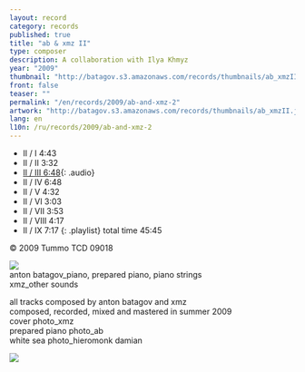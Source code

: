 ```yaml
---
layout: record
category: records
published: true
title: "ab & xmz II"
type: composer
description: A collaboration with Ilya Khmyz
year: "2009"
thumbnail: "http://batagov.s3.amazonaws.com/records/thumbnails/ab_xmzII.jpg"
front: false
teaser: ""
permalink: "/en/records/2009/ab-and-xmz-2"
artwork: "http://batagov.s3.amazonaws.com/records/thumbnails/ab_xmzII.jpg"
lang: en
l10n: /ru/records/2009/ab-and-xmz-2
---
```


- II / I 4:43
- II / II 3:32
- [II / III 6:48](http://batagov.s3.amazonaws.com/records/sounds/ABXMZII_3.mp3){: .audio}
- II / IV 6:48
- II / V 4:32
- II / VI 3:03
- II / VII 3:53
- II / VIII 4:17
- II / IX 7:17
{: .playlist}
total time 45:45

© 2009 Tummo TCD 09018

![](http://batagov.s3.amazonaws.com/records/artwork/prepared_piano.jpg)  
anton batagov_piano, prepared piano, piano strings  
xmz_other sounds  

all tracks composed by anton batagov and xmz  
composed, recorded, mixed and mastered in summer 2009  
cover photo_xmz  
prepared piano photo_ab  
white sea photo_hieromonk damian  
  
![](http://batagov.s3.amazonaws.com/records/artwork/white_sea.jpg)